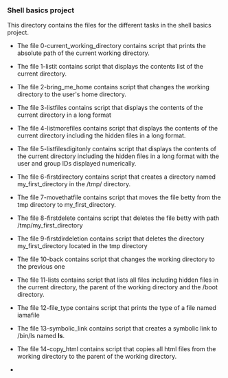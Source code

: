 ### Shell basics project
This directory contains the files for the different tasks in the shell basics project.
 
 
- The file 0-current_working_directory contains script that prints the absolute path of the current working directory.

- The file 1-listit contains script that displays the contents list of the current directory.

- The file 2-bring_me_home contains script that changes the working directory to the user's home directory.

- The file 3-listfiles contains script that displays the contents of the current directory in a long format

- The file 4-listmorefiles contains script that displays the contents of the current directory including the hidden files in a long format.

- The file 5-listfilesdigitonly contains script that displays the contents of the current directory including the hidden files in a long format with the user and group IDs displayed numerically.

- The file 6-firstdirectory contains script that creates a directory named my_first_directory in the /tmp/ directory.

- The file 7-movethatfile contains script that moves the file betty from the tmp directory to my_first_directory.

- The file 8-firstdelete contains script that deletes the file betty with path /tmp/my_first_directory

- The file 9-firstdirdeletion contains script that deletes the directory my_first_directory located in the tmp directory

- The file 10-back contains script that changes the working directory to the previous one

- The file 11-lists contains script that lists all files including hidden files in the current directory, the parent of the working directory and the /boot directory.

- The file 12-file_type contains script that prints the type of a file named iamafile

- The file 13-symbolic_link contains script that creates a symbolic link to /bin/ls named __ls__.       

- The file 14-copy_html contains script that copies all html files from the working directory to the parent of the working directory.

- 
